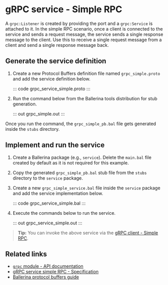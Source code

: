 # gRPC service - Simple RPC

A `grpc:Listener` is created by providing the port and a `grpc:Service` is attached to it. In the simple RPC scenario, once a client is connected to the service and sends a request message, the service sends a single response message to the client. Use this to receive a single request message from a client and send a single response message back.

## Generate the service definition

1. Create a new Protocol Buffers definition file named `grpc_simple.proto` and add the service definition below.

    ::: code grpc_service_simple.proto :::

2. Run the command below from the Ballerina tools distribution for stub generation.

   ::: out grpc_simple.out :::

Once you run the command, the `grpc_simple_pb.bal` file gets generated inside the `stubs` directory.

## Implement and run the service

1. Create a Ballerina package (e.g., `service`). Delete the `main.bal` file created by default as it is not required for this example.

2. Copy the generated `grpc_simple_pb.bal` stub file from the `stubs` directory to the  `service` package.

3. Create a new `grpc_simple_service.bal` file inside the `service` package and add the service implementation below.

   ::: code grpc_service_simple.bal :::

4. Execute the commands below to run the service.

   ::: out grpc_service_simple.out :::

>**Tip:** You can invoke the above service via the [gRPC client - Simple RPC](/learn/by-example/grpc-client-simple/).

## Related links
- [`grpc` module - API documentation](https://lib.ballerina.io/ballerina/grpc/latest)
- [gRPC service simple RPC - Specification](/spec/grpc/#41-simple-rpc)
- [Ballerina protocol buffers guide](/learn/bal-command/grpc/)
